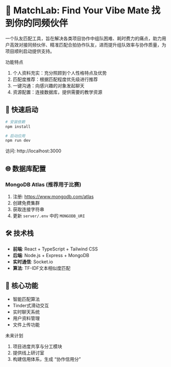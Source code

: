 # 🎯 MatchLab: Find Your Vibe Mate 找到你的同频伙伴

一个队友匹配工具，旨在解决各类项目协作中组队困难、耗时费力的痛点，助力用户高效对接同频伙伴、精准匹配合拍协作队友，进而提升组队效率与协作质量，为项目顺利启动提供支持。


功能特点
1.	个人资料充实：充分照顾到个人性格特点及优势
2.	匹配度推荐：根据匹配程度优先级进行推荐
3.	一键沟通：向感兴趣的对象发起聊天
4.	资源配置：连接数据库，提供需要的教学资源


## 🚀 快速启动

```bash
# 安装依赖
npm install

# 启动应用
npm run dev
```

访问: http://localhost:3000

## 🌐 数据库配置

### MongoDB Atlas (推荐用于比赛)
1. 注册: https://www.mongodb.com/atlas
2. 创建免费集群
3. 获取连接字符串
4. 更新 `server/.env` 中的 `MONGODB_URI`

## 🛠️ 技术栈
- **前端**: React + TypeScript + Tailwind CSS
- **后端**: Node.js + Express + MongoDB
- **实时通信**: Socket.io
- **算法**: TF-IDF文本相似度匹配

## 🎯 核心功能
- 智能匹配算法
- Tinder式滑动交互
- 实时聊天系统
- 用户资料管理
- 文件上传功能

未来计划
1.	项目进度共享与分工模块
2.	提供线上研讨室
3.	构建信用体系，生成 “协作信用分”
